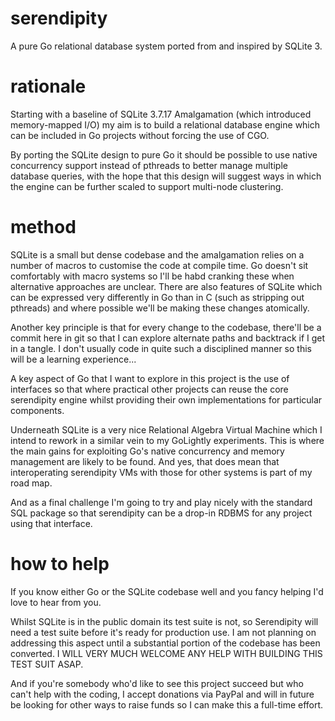 serendipity
===========

A pure Go relational database system ported from and inspired by SQLite 3.

rationale
=========

Starting with a baseline of SQLite 3.7.17 Amalgamation (which introduced memory-mapped I/O) my
aim is to build a relational database engine which can be included in Go projects without
forcing the use of CGO.

By porting the SQLite design to pure Go it should be possible to use native concurrency support
instead of pthreads to better manage multiple database queries, with the hope that this design
will suggest ways in which the engine can be further scaled to support multi-node clustering.

method
======

SQLite is a small but dense codebase and the amalgamation relies on a number of macros to
customise the code at compile time. Go doesn't sit comfortably with macro systems so I'll be
habd cranking these when alternative approaches are unclear. There are also features of SQLite
which can be expressed very differently in Go than in C (such as stripping out pthreads) and
where possible we'll be making these changes atomically.

Another key principle is that for every change to the codebase, there'll be a commit here in
git so that I can explore alternate paths and backtrack if I get in a tangle. I don't usually
code in quite such a disciplined manner so this will be a learning experience...

A key aspect of Go that I want to explore in this project is the use of interfaces so that
where practical other projects can reuse the core serendipity engine whilst providing their
own implementations for particular components.

Underneath SQLite is a very nice Relational Algebra Virtual Machine which I intend to rework
in a similar vein to my GoLightly experiments. This is where the main gains for exploiting
Go's native concurrency and memory management are likely to be found. And yes, that does mean
that interoperating serendipity VMs with those for other systems is part of my road map.

And as a final challenge I'm going to try and play nicely with the standard SQL package so that
serendipity can be a drop-in RDBMS for any project using that interface.

how to help
===========

If you know either Go or the SQLite codebase well and you fancy helping I'd love to hear from
you.

Whilst SQLite is in the public domain its test suite is not, so Serendipity will need a test
suite before it's ready for production use. I am not planning on addressing this aspect until
a substantial portion of the codebase has been converted. I WILL VERY MUCH WELCOME ANY HELP
WITH BUILDING THIS TEST SUIT ASAP.

And if you're somebody who'd like to see this project succeed but who can't help with the coding,
I accept donations via PayPal and will in future be looking for other ways to raise funds so I
can make this a full-time effort.
